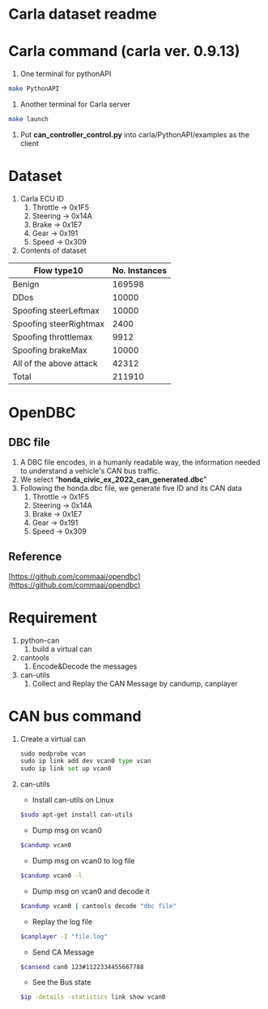# Carla dataset readme

# Carla command (carla ver. 0.9.13)

1. One terminal for pythonAPI

```bash
make PythonAPI
```

1. Another terminal for Carla server

```bash
make launch
```

1. Put **can_controller_control.py** into  carla/PythonAPI/examples as the client

# Dataset

1. Carla ECU ID
    1. Throttle → 0x1F5
    2. Steering → 0x14A
    3. Brake → 0x1E7
    4. Gear → 0x191 
    5. Speed → 0x309 
2. Contents of dataset

| Flow type10 | No. Instances |
| --- | --- |
| Benign | 169598 |
| DDos | 10000 |
| Spoofing steerLeftmax | 10000 |
| Spoofing steerRightmax | 2400 |
| Spoofing throttlemax | 9912 |
| Spoofing brakeMax | 10000 |
| All of the above attack | 42312 |
| Total | 211910 |

# OpenDBC

## DBC file

1. A DBC file encodes, in a humanly readable way, the information needed to understand a vehicle's CAN bus traffic.
2. We select “**honda_civic_ex_2022_can_generated.dbc**”
3. Following the honda.dbc file, we generate five ID and its CAN data
    1. Throttle → 0x1F5 
    2. Steering → 0x14A 
    3. Brake → 0x1E7
    4. Gear → 0x191 
    5. Speed → 0x309 

## Reference

[https://github.com/commaai/opendbc](https://github.com/commaai/opendbc)

# Requirement

1. python-can
    1. build a virtual can
2. cantools
    1. Encode&Decode the messages
3. can-utils
    1. Collect and Replay the CAN Message by candump, canplayer

# CAN bus command

1. Create a virtual can
    
    ```python
    sudo modprobe vcan
    sudo ip link add dev vcan0 type vcan
    sudo ip link set up vcan0
    ```
    
2. can-utils 
    - Install can-utils on Linux
    
    ```bash
    $sudo apt-get install can-utils
    ```
    
    - Dump msg on vcan0
    
    ```bash
    $candump vcan0
    ```
    
    - Dump msg on vcan0 to log file
    
    ```bash
    $candump vcan0 -l
    ```
    
    - Dump msg on vcan0 and decode it
    
    ```bash
    $candump vcan0 | cantools decode "dbc file"
    ```
    
    - Replay the log file
    
    ```bash
    $canplayer -I "file.log"
    ```
    
    - Send CA Message
    
    ```bash
    $cansend can0 123#1122334455667788
    ```
    
    - See the Bus state
    
    ```bash
    $ip -details -statistics link show vcan0
    ```